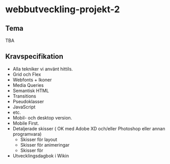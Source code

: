 # webbutveckling-projekt-2

## Tema
TBA

## Kravspecifikation
* Alla tekniker vi använt hittils.
 * Grid och Flex
 * Webfonts + Ikoner
 * Media Queries
 * Semantisk HTML
 * Transitions
 * Pseudoklasser
 * JavaScript
 * etc.
* Mobil- och desktop version.
* Mobile First.
* Detaljerade skisser ( OK med Adobe XD och/eller Photoshop eller annan programvara)
  * Skisser för layout
  * Skisser för animeringar
  * Skisser för 
* Utvecklingsdagbok i Wikin
